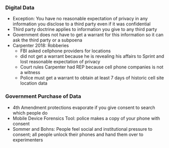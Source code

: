 ### Digital Data
- Exception: You have no reasonable expectation of privacy in any information you disclose to a third party even if it was confidential
- Third party doctrine applies to information you give to any third party
- Government does not have to get a warrant for this information so it can ask the third party or a subpoena
- Carpenter 2018: Robberies
	- FBI asked cellphone providers for locations
	- did not get a warrant because he is revealing his affairs to Sprint and lost reasonable expectation of privacy
	- Court rules Carpenter had REP because cell phone companies is not a witness
	- Police must get a warrant to obtain at least 7 days of historic cell site location data
### Government Purchase of Data
- 4th Amendment protections evaporate if you give consent to search which people do 
- Mobile Device Forensics Tool: police makes a copy of your phone with consent
- Sommer and Bohns: People feel social and institutional pressure to consent; all people unlock their phones and hand them over to experimenters